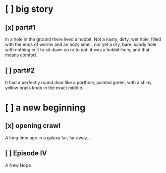 # [ ] big story
## [x] part#1
In a hole in the ground there lived a hobbit. Not a nasty, dirty, wet hole, filled with the
ends of worms and an oozy smell, nor yet a dry, bare, sandy hole with nothing in it to sit down
on or to eat: it was a hobbit-hole, and that means comfort.

## [ ] part#2
It had a perfectly round door like a porthole, painted green, with a shiny yellow brass knob
in the exact middle...

# [ ] a new beginning
## [x] opening crawl
A long time ago in a galaxy far, far away....

## [ ] Episode IV
A New Hope
